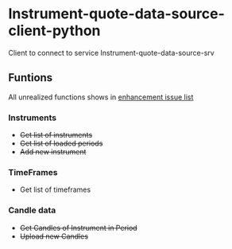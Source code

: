 # Instrument-quote-data-source-client-python
Client to connect to service Instrument-quote-data-source-srv

## Funtions
All unrealized functions shows in [enhancement issue list](https://github.com/Instrument-Data-Source/Instrument-quote-data-source-client-python/issues?q=is%3Aissue+is%3Aopen+label%3Aenhancement)

### Instruments
- ~~Get list of instruments~~
- ~~Get list of loaded periods~~
- ~~Add new instrument~~

### TimeFrames
- Get list of timeframes

### Candle data
- ~~Get Candles of Instrument in Period~~
- ~~Upload new Candles~~
